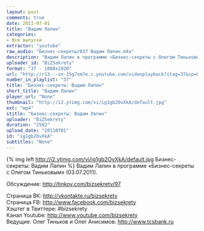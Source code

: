 ```yaml
---
layout: post
comments: true
date: 2011-07-01
title: "Вадим Лапин"
categories:
- Все выпуски
extractor: "youtube"
raw_audio: "Бизнес-секреты/037 Вадим Лапин.m4a"
description: "Вадим Лапин в программе «Бизнес-секреты с Олегом Тиньковым» (03.07.2011).\n\nОбсуждение: http://tinkov.com/bizsekrety/97\n\nСтраница ВК: http://vkontakte.ru/bizsekrety\nСтраница FB: http://www.facebook.com/bizsekrety\nХэштег в Твиттере: #bizsekrety\nКанал Youtube: http://www.youtube.com/bizsekrety\nВедущие: Олег Тиньков и Олег Анисимов: http://www.tcsbank.ru"
uploader_id: "BiZSekrety"
format: "37 - 1080x1920"
url: "http://r13---sn-25g7sm7e.c.youtube.com/videoplayback?itag=37&cp=U0hVR1ZMUF9KUkNONV9ORlRBOmFlM054T3pRcmhh&upn=pvdqw-5IvIQ&ip=92.255.182.31&key=yt1&sparams=cp%2Cid%2Cip%2Cipbits%2Citag%2Cratebypass%2Csource%2Cupn%2Cexpire&ipbits=8&expire=1362612058&sver=3&source=youtube&fexp=927902%2C931600%2C929203%2C916625%2C920704%2C912806%2C902000%2C922403%2C922405%2C929901%2C913605%2C925006%2C906938%2C931202%2C908529%2C920201%2C930101%2C930603%2C906834%2C926403%2C913570%2C901451&newshard=yes&id=8a0d606f63af5e40&ratebypass=yes&ms=au&mt=1362586758&mv=m&signature=3B99F76A710C2D325179181BB8962FE980BE00D2.5E04485EC399BEE5D9847B541CC8E2B8D5294F87"
number_in_playlist: "37"
title: "Бизнес-секреты: Вадим Лапин"
short_title: "Вадим Лапин"
player_url: "None"
thumbnail: "http://i2.ytimg.com/vi/ig1gb2OvXkA/default.jpg"
ext: "mp4"
stitle: "Бизнес-секреты: Вадим Лапин"
uploader: "BiZSekrety"
duration: "2582"
upload_date: "20110701"
id: "ig1gb2OvXkA"
subtitles: "None"
---
```


{% img left http://i2.ytimg.com/vi/ig1gb2OvXkA/default.jpg Бизнес-секреты: Вадим Лапин %}
Вадим Лапин в программе «Бизнес-секреты с Олегом Тиньковым» (03.07.2011).  
  
Обсуждение: http://tinkov.com/bizsekrety/97  
  
Страница ВК: http://vkontakte.ru/bizsekrety  
Страница FB: http://www.facebook.com/bizsekrety  
Хэштег в Твиттере: #bizsekrety  
Канал Youtube: http://www.youtube.com/bizsekrety  
Ведущие: Олег Тиньков и Олег Анисимов: http://www.tcsbank.ru